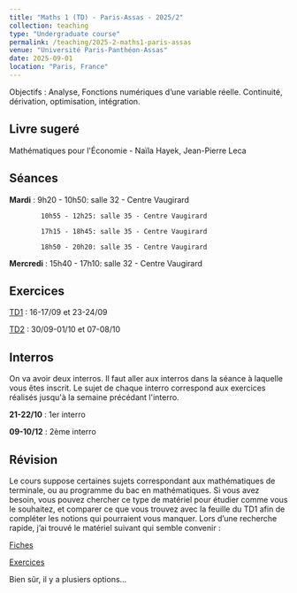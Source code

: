```yaml
---
title: "Maths 1 (TD) - Paris-Assas - 2025/2"
collection: teaching
type: "Undergraduate course"
permalink: /teaching/2025-2-maths1-paris-assas
venue: "Université Paris-Panthéon-Assas"
date: 2025-09-01
location: "Paris, France"
---
```


Objectifs : Analyse, Fonctions numériques d’une variable réelle. Continuité, dérivation, optimisation, intégration.

## Livre sugeré

Mathématiques pour l'Économie - Naïla Hayek, Jean-Pierre Leca

## Séances

   **Mardi** :   9h20 - 10h50: salle 32 - Centre Vaugirard
   
            10h55 - 12h25: salle 35 - Centre Vaugirard
            
            17h15 - 18h45: salle 35 - Centre Vaugirard
            
            18h50 - 20h20: salle 35 - Centre Vaugirard

**Mercredi** :  15h40 - 17h10: salle 32 - Centre Vaugirard

## Exercices

[TD1](https://drive.google.com/file/d/1JxQQAFZPD4njPtMl8yRNE2Bc8CHnSTPS/view?usp=sharing) : 16-17/09 et 23-24/09

[TD2](https://drive.google.com/file/d/1GJW8Cfv47OVgvCcp3a2P9Op3u4Ohdibz/view?usp=sharing) : 30/09-01/10 et 07-08/10

## Interros

On va avoir deux interros. Il faut aller aux interros dans la séance à laquelle vous êtes inscrit. Le sujet de chaque interro correspond aux exercices réalisés jusqu'à la semaine précédant l'interro.

**21-22/10** : 1er interro

**09-10/12** : 2ème interro

## Révision

Le cours suppose certaines sujets correspondant aux mathématiques de terminale, ou au programme du bac en mathématiques. Si vous avez besoin, vous pouvez chercher ce type de matériel pour étudier comme vous le souhaitez, et comparer ce que vous trouvez avec la feuille du TD1 afin de compléter les notions qui pourraient vous manquer. Lors d’une recherche rapide, j’ai trouvé le matériel suivant qui semble convenir : 

[Fiches](https://coursmathsaix.fr/fiche-methode-maths-terminale/)

[Exercices](https://www.annales2maths.com/exercices-ts/)

Bien sûr, il y a plusiers options...
